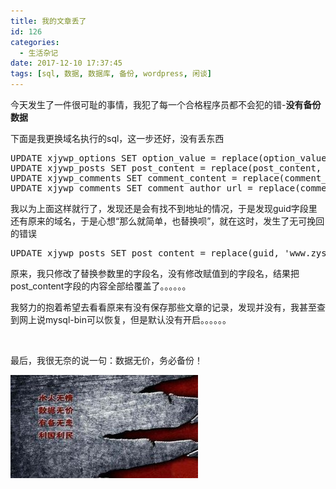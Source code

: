 ```yaml
---
title: 我的文章丢了
id: 126
categories:
  - 生活杂记
date: 2017-12-10 17:37:45
tags: [sql, 数据, 数据库, 备份, wordpress, 闲谈]
---
```


今天发生了一件很可耻的事情，我犯了每一个合格程序员都不会犯的错-**没有备份数据**

下面是我更换域名执行的sql，这一步还好，没有丢东西
<pre class="theme:light-abite lang:default decode:true" title="我执行的wordpress换域名操作">UPDATE xjywp_options SET option_value = replace(option_value, 'www.zyshops.xyz','www.xiajunyi.com') ;
UPDATE xjywp_posts SET post_content = replace(post_content, 'www.zyshops.xyz','www.xiajunyi.com') ;
UPDATE xjywp_comments SET comment_content = replace(comment_content, 'www.zyshops.xyz','www.xiajunyi.com') ;
UPDATE xjywp_comments SET comment_author_url = replace(comment_author_url, 'www.zyshops.xyz','www.xiajunyi.com')</pre>
我以为上面这样就行了，发现还是会有找不到地址的情况，于是发现guid字段里还有原来的域名，于是心想“那么就简单，也替换呗”，就在这时，发生了无可挽回的错误
<pre class="lang:default decode:true" title="最悲催的一句sql">UPDATE xjywp_posts SET post_content = replace(guid, 'www.zyshops.xyz','www.xiajunyi.com')</pre>
原来，我只修改了替换参数里的字段名，没有修改赋值到的字段名，结果把post_content字段的内容全部给覆盖了。。。。。。

我努力的抱着希望去看看原来有没有保存那些文章的记录，发现并没有，我甚至查到网上说mysql-bin可以恢复，但是默认没有开启。。。。。。

&nbsp;

最后，我很无奈的说一句：数据无价，务必备份！

![](/img/xjy/sjds001.jpg)

&nbsp;